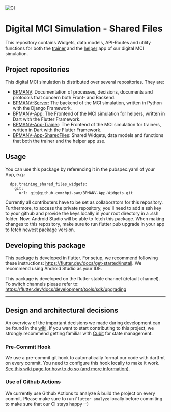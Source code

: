 ![CI](https://github.com/hpi-sam/BPMANV-App-SharedFiles/workflows/Continuous%20Integration/badge.svg)

# Digital MCI Simulation - Shared Files

This repository contains Widgets, data models, API-Routes and utility functions for both the [trainer](https://github.com/hpi-sam/BPMANV-App-Trainer) and the [helper](https://github.com/hpi-sam/BPMANV-App) app of our digital MCI simulation.

## Project repositories
This digital MCI simulation is distributed over several repositories. They are:
- [BPMANV](https://github.com/hpi-sam/BPMANV): Documentation of processes, decisions, documents and protocols that concern both Front- and Backend.
- [BPMANV-Server](https://github.com/hpi-sam/BPMANV-Server): The backend of the MCI simulation, written in Python with the Django Framework.
- [BPMANV-App](https://github.com/hpi-sam/BPMANV-App): The Frontend of the MCI simulation for helpers, written in Dart with the Flutter Framework.
- [BPMANV-App-Trainer](https://github.com/hpi-sam/BPMANV-App-Trainer): The Frontend of the MCI simulation for trainers, written in Dart with the Flutter Framework.
- [BPMANV-App-SharedFiles](https://github.com/hpi-sam/BPMANV-App-SharedFiles): Shared Widgets, data models and functions that both the trainer and the helper app use.

## Usage

You can use this package by referencing it in the pubspec.yaml of your App, e.g.:
```
  dps.training_shared_files_widgets: 
    git:  
      url: git@github.com:hpi-sam/BPMANV-App-Widgets.git
```

Currently all contributers have to be set as collaborators for this repository. Furthermore, to access the private repository, you'll need to add a ssh key to your github and provide the keys locally in your root directory in a .ssh folder. Now, Android Studio will be able to fetch this package. When making changes to this repository, make sure to run flutter pub upgrade in your app to fetch newest package version. 


## Developing this package

This package is developed in flutter. For setup, we recommend following these instructions: https://flutter.dev/docs/get-started/install.
We recommend using Android Studio as your IDE.

This package is developed on the flutter stable channel (default channel). To switch channels please refer to: https://flutter.dev/docs/development/tools/sdk/upgrading


---

## Design and architectural decisions

An overview of the important decisions we made during development can be found in the [wiki](https://github.com/hpi-sam/BPMANV-App/wiki). If you want to start contributing to this project, we strongly recommend getting familiar with [Cubit](https://github.com/hpi-sam/BPMANV-App/wiki/State-management-with-Cubit) for state management. 

### Pre-Commit Hook

We use a pre-commit git hook to automatically format our code with dartfmt on every commit. You need to configure this hook locally to make it work. [See this wiki page for how to do so (and more information)](https://github.com/hpi-sam/BPMANV-App/wiki/Git-Hooks).

### Use of Github Actions

We currently use Github Actions to analyze & build the project on every commit. Please make sure to run `Flutter analyze` locally before commiting to make sure that our CI stays happy :-)

